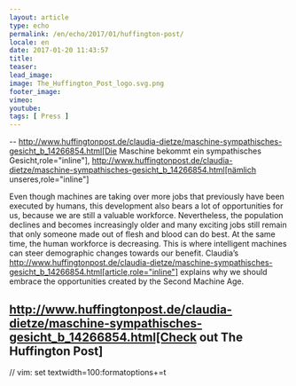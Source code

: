 ```yaml
---
layout: article
type: echo
permalink: /en/echo/2017/01/huffington-post/
locale: en
date: 2017-01-20 11:43:57
title: 
teaser: 
lead_image: 
image: The_Huffington_Post_logo.svg.png
footer_image:
vimeo: 
youtube:
tags: [ Press ]
---
```


--
http://www.huffingtonpost.de/claudia-dietze/maschine-sympathisches-gesicht_b_14266854.html[Die Maschine bekommt ein sympathisches Gesicht,role="inline"], http://www.huffingtonpost.de/claudia-dietze/maschine-sympathisches-gesicht_b_14266854.html[nämlich unseres,role="inline"]

Even though machines are taking over more jobs that previously have been executed by humans, this development also bears a lot of opportunities for us, because we are still a valuable workforce. Nevertheless, the population declines and becomes increasingly older and many exciting jobs still remain that only someone made out of flesh and blood can do best. At the same time, the human workforce is decreasing. This is where intelligent machines can steer demographic changes towards our benefit. Claudia’s http://www.huffingtonpost.de/claudia-dietze/maschine-sympathisches-gesicht_b_14266854.html[article,role="inline"] explains why we should embrace the opportunities created by the Second Machine Age.

http://www.huffingtonpost.de/claudia-dietze/maschine-sympathisches-gesicht_b_14266854.html[Check out The Huffington Post]
--

// vim: set textwidth=100:formatoptions+=t
